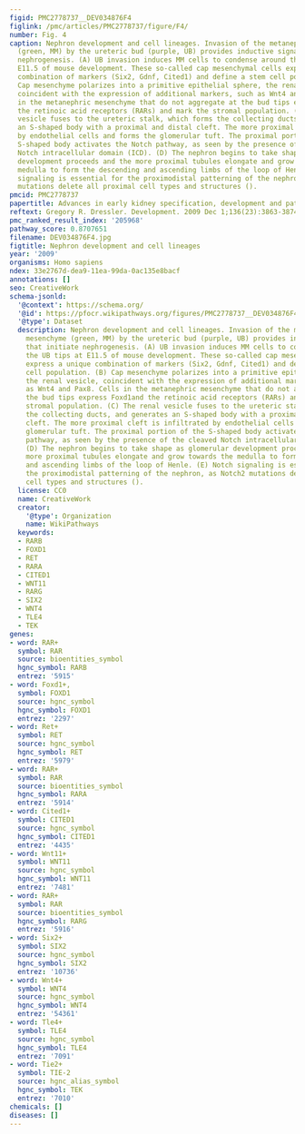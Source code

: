 ```yaml
---
figid: PMC2778737__DEV034876F4
figlink: /pmc/articles/PMC2778737/figure/F4/
number: Fig. 4
caption: Nephron development and cell lineages. Invasion of the metanephric mesenchyme
  (green, MM) by the ureteric bud (purple, UB) provides inductive signals that initiate
  nephrogenesis. (A) UB invasion induces MM cells to condense around the UB tips at
  E11.5 of mouse development. These so-called cap mesenchymal cells express a unique
  combination of markers (Six2, Gdnf, Cited1) and define a stem cell population. (B)
  Cap mesenchyme polarizes into a primitive epithelial sphere, the renal vesicle,
  coincident with the expression of additional markers, such as Wnt4 and Pax8. Cells
  in the metanephric mesenchyme that do not aggregate at the bud tips express Foxd1and
  the retinoic acid receptors (RARs) and mark the stromal population. (C) The renal
  vesicle fuses to the ureteric stalk, which forms the collecting ducts, and generates
  an S-shaped body with a proximal and distal cleft. The more proximal cleft is infiltrated
  by endothelial cells and forms the glomerular tuft. The proximal portion of the
  S-shaped body activates the Notch pathway, as seen by the presence of the cleaved
  Notch intracellular domain (ICD). (D) The nephron begins to take shape as glomerular
  development proceeds and the more proximal tubules elongate and grow towards the
  medulla to form the descending and ascending limbs of the loop of Henle. (E) Notch
  signaling is essential for the proximodistal patterning of the nephron, as Notch2
  mutations delete all proximal cell types and structures ().
pmcid: PMC2778737
papertitle: Advances in early kidney specification, development and patterning.
reftext: Gregory R. Dressler. Development. 2009 Dec 1;136(23):3863-3874.
pmc_ranked_result_index: '205968'
pathway_score: 0.8707651
filename: DEV034876F4.jpg
figtitle: Nephron development and cell lineages
year: '2009'
organisms: Homo sapiens
ndex: 33e2767d-dea9-11ea-99da-0ac135e8bacf
annotations: []
seo: CreativeWork
schema-jsonld:
  '@context': https://schema.org/
  '@id': https://pfocr.wikipathways.org/figures/PMC2778737__DEV034876F4.html
  '@type': Dataset
  description: Nephron development and cell lineages. Invasion of the metanephric
    mesenchyme (green, MM) by the ureteric bud (purple, UB) provides inductive signals
    that initiate nephrogenesis. (A) UB invasion induces MM cells to condense around
    the UB tips at E11.5 of mouse development. These so-called cap mesenchymal cells
    express a unique combination of markers (Six2, Gdnf, Cited1) and define a stem
    cell population. (B) Cap mesenchyme polarizes into a primitive epithelial sphere,
    the renal vesicle, coincident with the expression of additional markers, such
    as Wnt4 and Pax8. Cells in the metanephric mesenchyme that do not aggregate at
    the bud tips express Foxd1and the retinoic acid receptors (RARs) and mark the
    stromal population. (C) The renal vesicle fuses to the ureteric stalk, which forms
    the collecting ducts, and generates an S-shaped body with a proximal and distal
    cleft. The more proximal cleft is infiltrated by endothelial cells and forms the
    glomerular tuft. The proximal portion of the S-shaped body activates the Notch
    pathway, as seen by the presence of the cleaved Notch intracellular domain (ICD).
    (D) The nephron begins to take shape as glomerular development proceeds and the
    more proximal tubules elongate and grow towards the medulla to form the descending
    and ascending limbs of the loop of Henle. (E) Notch signaling is essential for
    the proximodistal patterning of the nephron, as Notch2 mutations delete all proximal
    cell types and structures ().
  license: CC0
  name: CreativeWork
  creator:
    '@type': Organization
    name: WikiPathways
  keywords:
  - RARB
  - FOXD1
  - RET
  - RARA
  - CITED1
  - WNT11
  - RARG
  - SIX2
  - WNT4
  - TLE4
  - TEK
genes:
- word: RAR+
  symbol: RAR
  source: bioentities_symbol
  hgnc_symbol: RARB
  entrez: '5915'
- word: Foxd1+,
  symbol: FOXD1
  source: hgnc_symbol
  hgnc_symbol: FOXD1
  entrez: '2297'
- word: Ret+
  symbol: RET
  source: hgnc_symbol
  hgnc_symbol: RET
  entrez: '5979'
- word: RAR+
  symbol: RAR
  source: bioentities_symbol
  hgnc_symbol: RARA
  entrez: '5914'
- word: Cited1+
  symbol: CITED1
  source: hgnc_symbol
  hgnc_symbol: CITED1
  entrez: '4435'
- word: Wnt11+
  symbol: WNT11
  source: hgnc_symbol
  hgnc_symbol: WNT11
  entrez: '7481'
- word: RAR+
  symbol: RAR
  source: bioentities_symbol
  hgnc_symbol: RARG
  entrez: '5916'
- word: Six2+
  symbol: SIX2
  source: hgnc_symbol
  hgnc_symbol: SIX2
  entrez: '10736'
- word: Wnt4+
  symbol: WNT4
  source: hgnc_symbol
  hgnc_symbol: WNT4
  entrez: '54361'
- word: Tle4+
  symbol: TLE4
  source: hgnc_symbol
  hgnc_symbol: TLE4
  entrez: '7091'
- word: Tie2+
  symbol: TIE-2
  source: hgnc_alias_symbol
  hgnc_symbol: TEK
  entrez: '7010'
chemicals: []
diseases: []
---
```

